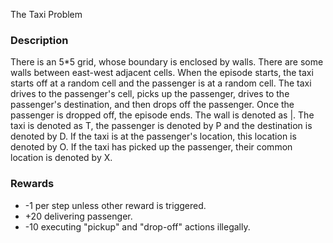 The Taxi Problem

### Description
There is an 5*5 grid, whose boundary is enclosed by walls. There are some walls between east-west adjacent cells.
When the episode starts, the taxi starts off at a random cell and the passenger is at a random cell. The taxi drives to the passenger's cell, picks up the passenger, drives to the passenger's destination, and then drops off the passenger. Once the passenger is dropped off, the episode ends.
The wall is denoted as |.
The taxi is denoted as T, the passenger is denoted by P and the destination is denoted by D.
If the taxi is at the passenger's location, this location is denoted by O.
If the taxi has picked up the passenger, their common location is denoted by X.

### Rewards
- -1 per step unless other reward is triggered.
- +20 delivering passenger.
- -10 executing "pickup" and "drop-off" actions illegally.
